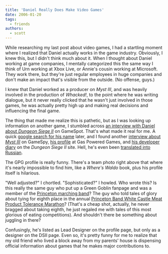 ```yaml
---
title: 'Daniel Really Does Make Video Games'
date: 2006-01-20
tags:
  - friends
authors:
  - scott
---
```


While researching my last post about video games, I had a startling moment where I realized that Daniel actually works in the game industry. Obviously, I knew this, but I didn't think much about it. When I thought about Daniel working at game companies, I mentally categorized this the same way I think of Urn working at Xbox Live, or Annie's cousin working at Microsoft. They work there, but they're just regular employees in huge companies and don't make an impact that's visible from the outside. (No offense, guys.)

I knew that Daniel worked as a producer on _Myst III_, and was heavily involved in the production of _Whacked!_, to the point where he was writing dialogue, but it never really clicked that he wasn't just involved in those games, he was actually pretty high up and making real decisions and influencing the final game.

The thing that made me realize this is pathetic, but as I was looking up information on another game, I stumbled across [an interview with Daniel about _Dungeon Siege II_](http://www.gamespot.com/pc/rpg/dungeonsiege2/preview_6119687.html) on GameSpot. That's what made it real for me. A quick [google search for his name](http://www.google.com/search?q=daniel+achterman) later, and I found another [interview about _Myst III_](http://archive.gamespy.com/previews/april01/myst3/index2.shtm) on GameSpy, [his profile](http://www.gaspowered.com/team.php) at Gas Powered Games, and [his developer diary](http://gaspowered.com/ds2/dev_diaries.php?goidx=false&image=1&idxnum=2&skipLoad=1) on the _Dungeon Siege II_ site. Hell, he's even been [translated into Russian](http://www.crpg.ru/article.php?sid=7909).

The GPG profile is really funny. There's a team photo right above that where it's nearly impossible to find him, like a _Where's Waldo_ book, plus his profile itself is hilarious.

"Well adjusted?" I chortled. "Sophisticated?" I howled. Who wrote this? Is this really the same guy who put up a Green Goblin fanpage and was a member of the [Princeton marching band](http://www.princeton.edu/~puband/)? The guy who told tales of glory about tying for eighth place in the annual [Princeton Band White Castle Meat Product Tolerance Marathon](http://www.princeton.edu/~puband/white-castle.html)? (That's a cheap shot, actually, he never bragged about taking eighth, he just regaled me with tales of this most glorious of eating competitions). And shouldn't there be something about juggling in there?

Confusingly, he's listed as Lead Designer on the profile page, but only as a designer on the DSII page. Even so, it's pretty funny for me to realize that my old friend who lived a block away from my parents' house is dispensing official information about games that he makes major contributions to.
